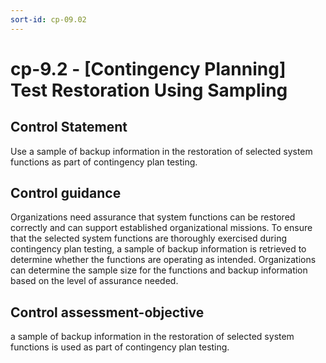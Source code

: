```yaml
---
sort-id: cp-09.02
---
```


# cp-9.2 - \[Contingency Planning\] Test Restoration Using Sampling

## Control Statement

Use a sample of backup information in the restoration of selected system functions as part of contingency plan testing.

## Control guidance

Organizations need assurance that system functions can be restored correctly and can support established organizational missions. To ensure that the selected system functions are thoroughly exercised during contingency plan testing, a sample of backup information is retrieved to determine whether the functions are operating as intended. Organizations can determine the sample size for the functions and backup information based on the level of assurance needed.

## Control assessment-objective

a sample of backup information in the restoration of selected system functions is used as part of contingency plan testing.
